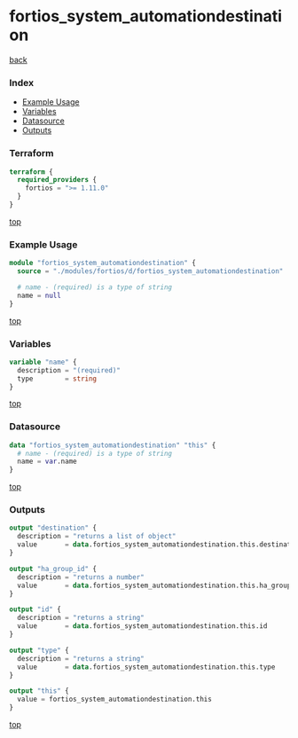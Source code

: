 # fortios_system_automationdestination

[back](../fortios.md)

### Index

- [Example Usage](#example-usage)
- [Variables](#variables)
- [Datasource](#datasource)
- [Outputs](#outputs)

### Terraform

```terraform
terraform {
  required_providers {
    fortios = ">= 1.11.0"
  }
}
```

[top](#index)

### Example Usage

```terraform
module "fortios_system_automationdestination" {
  source = "./modules/fortios/d/fortios_system_automationdestination"

  # name - (required) is a type of string
  name = null
}
```

[top](#index)

### Variables

```terraform
variable "name" {
  description = "(required)"
  type        = string
}
```

[top](#index)

### Datasource

```terraform
data "fortios_system_automationdestination" "this" {
  # name - (required) is a type of string
  name = var.name
}
```

[top](#index)

### Outputs

```terraform
output "destination" {
  description = "returns a list of object"
  value       = data.fortios_system_automationdestination.this.destination
}

output "ha_group_id" {
  description = "returns a number"
  value       = data.fortios_system_automationdestination.this.ha_group_id
}

output "id" {
  description = "returns a string"
  value       = data.fortios_system_automationdestination.this.id
}

output "type" {
  description = "returns a string"
  value       = data.fortios_system_automationdestination.this.type
}

output "this" {
  value = fortios_system_automationdestination.this
}
```

[top](#index)